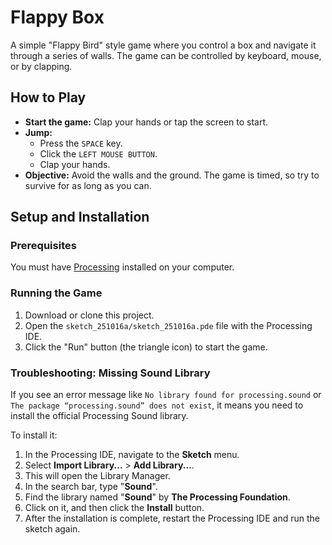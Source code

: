 # Flappy Box

A simple "Flappy Bird" style game where you control a box and navigate it through a series of walls. The game can be controlled by keyboard, mouse, or by clapping.

## How to Play

- **Start the game:** Clap your hands or tap the screen to start.
- **Jump:** 
  - Press the `SPACE` key.
  - Click the `LEFT MOUSE BUTTON`.
  - Clap your hands.
- **Objective:** Avoid the walls and the ground. The game is timed, so try to survive for as long as you can.

## Setup and Installation

### Prerequisites

You must have [Processing](https://processing.org/download) installed on your computer.

### Running the Game

1.  Download or clone this project.
2.  Open the `sketch_251016a/sketch_251016a.pde` file with the Processing IDE.
3.  Click the "Run" button (the triangle icon) to start the game.

### Troubleshooting: Missing Sound Library

If you see an error message like `No library found for processing.sound` or `The package “processing.sound” does not exist`, it means you need to install the official Processing Sound library.

To install it:

1.  In the Processing IDE, navigate to the **Sketch** menu.
2.  Select **Import Library...** > **Add Library...**.
3.  This will open the Library Manager.
4.  In the search bar, type "**Sound**".
5.  Find the library named "**Sound**" by **The Processing Foundation**.
6.  Click on it, and then click the **Install** button.
7.  After the installation is complete, restart the Processing IDE and run the sketch again.
